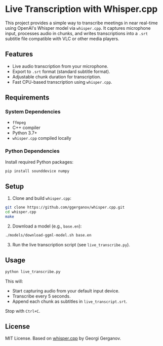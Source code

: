 # Live Transcription with Whisper.cpp

This project provides a simple way to transcribe meetings in near real-time using OpenAI's Whisper model via `whisper.cpp`. It captures microphone input, processes audio in chunks, and writes transcriptions into a `.srt` subtitle file compatible with VLC or other media players.

## Features

- Live audio transcription from your microphone.
- Export to `.srt` format (standard subtitle format).
- Adjustable chunk duration for transcription.
- Fast CPU-based transcription using `whisper.cpp`.

## Requirements

### System Dependencies

- `ffmpeg`
- C++ compiler
- Python 3.7+
- `whisper.cpp` compiled locally

### Python Dependencies

Install required Python packages:

```bash
pip install sounddevice numpy
```

## Setup

1. Clone and build `whisper.cpp`:
```bash
git clone https://github.com/ggerganov/whisper.cpp.git
cd whisper.cpp
make
```

2. Download a model (e.g., `base.en`):
```bash
./models/download-ggml-model.sh base.en
```

3. Run the live transcription script (see `live_transcribe.py`).

## Usage

```bash
python live_transcribe.py
```

This will:
- Start capturing audio from your default input device.
- Transcribe every 5 seconds.
- Append each chunk as subtitles in `live_transcript.srt`.

Stop with `Ctrl+C`.

## License

MIT License. Based on [whisper.cpp](https://github.com/ggerganov/whisper.cpp) by Georgi Gerganov.
